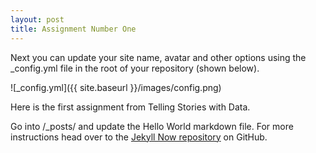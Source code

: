 ```yaml
---
layout: post
title: Assignment Number One
---
```


Next you can update your site name, avatar and other options using the _config.yml file in the root of your repository (shown below).

![_config.yml]({{ site.baseurl }}/images/config.png)

Here is the first assignment from Telling Stories with Data. 

Go into /_posts/ and update the Hello World markdown file. For more instructions head over to the [Jekyll Now repository](https://github.com/barryclark/jekyll-now) on GitHub.
